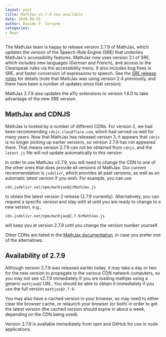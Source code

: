 ```yaml
---
layout: post
title: MathJax v2.7.9 now available
date: 2020-08-25
author: Davide P. Cervone
categories:
- News
---
```


The MathJax team is happy to release version 2.7.9 of MathJax, which updates the version of the Speech-Rule Engine (SRE) that underlies MathJax's accessibility features.  MathJax now uses version 3.1 of SRE, which includes new languages (German and French), and access to the Clearspeak rules via the accessibility menu.  It also includes bug fixes in SRE, and faster conversion of expressions to speech. See the [SRE release notes](https://github.com/zorkow/speech-rule-engine/releases) for details (note that MathJax was using version 2.4 previously, and there have been a number of updates since that version).

MathJax 2.7.9 also updates the a11y extensions to version 1.6.0 to take advantage of the new SRE version.

## MathJax and CDNJS

MathJax is hosted by a number of different CDNs.  For version 2, we had been recommending `cdnjs.cloudflare.com`, which had served us well for many years.  Now that MathJax has released version 3, it appears that `cdnjs` is no longer picking up earlier versions, so version 2.7.9 has not appeared there.  That means version 2.7.9 can not be obtained from `cdnjs`, and the `latest.js` file will not update automatically to this version

In order to use MathJax v2.7.9, you will need to change the CDN to one of the other ones that does provide all versions of MathJax.  Our current recommendation is `jsdelivr`, which provides all past versions, as well as an automatic latest version if you wish.  For example, you can use

    cdn.jsdelivr.net/npm/mathjax@2/MathJax.js

to obtain the latest version 2 release (2.7.9 currently).  Alternatively, you can request a specific version and stay with at until you are ready to change to a new version, e.g.,

    cdn.jsdelivr.net/npm/mathjax@2.7.9/MathJax.js

will keep you at version 2.7.9 until you change the version number yourself.

Other CDNs are listed in the [MathJax documentation](http://docs.mathjax.org/en/latest/web/start.html#using-mathjax-from-a-content-delivery-network-cdn), in case you prefer one of the alternatives.

## Availability of 2.7.9

Although version 2.7.9 was released earlier today, it may take a day or two for the new version to propagate to the various CDN network computers, so you may not see v2.7.9 immediately if you are loading mathjax using a generic `mathjax@2` URL.  You should be able to obtain it immediately if you use the full version `mathjax@2.7.9`.

You may also have a cached version in your browser, so may need to either clear the browser cache, or relaunch your browser (or both) in order to get the latest version (the cached version should expire in about a week, depending on the CDN being used).

Version 2.7.9 is available immediately from npm and GitHub for use in node applications.

